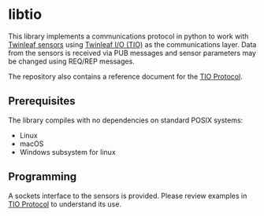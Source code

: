 # libtio

This library implements a communications protocol in python to work with [Twinleaf sensors](http://www.twinleaf.com) using [Twinleaf I/O (TIO)](https://github.com/twinleaf/libtio/blob/master/doc/TIO%20Protocol%20Overview.md) as the communications layer. Data from the sensors is received via PUB messages and sensor parameters may be changed using REQ/REP messages. 

The repository also contains a reference document for the [TIO Protocol](https://github.com/twinleaf/libtio/blob/master/doc/TIO%20Protocol%20Overview.md).

## Prerequisites

The library compiles with no dependencies on standard POSIX systems:

  - Linux
  - macOS
  - Windows subsystem for linux

## Programming

A sockets interface to the sensors is provided. Please review examples in [TIO Protocol](https://github.com/twinleaf/tio-tools) to understand its use.
